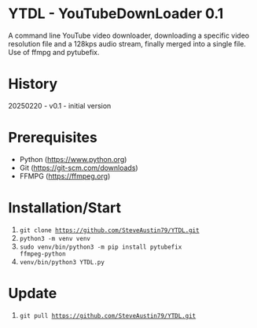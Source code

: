 # YTDL - YouTubeDownLoader 0.1
A command line YouTube video downloader, downloading a specific video resolution file and a 128kps audio stream, finally merged into a single file. Use of ffmpg and pytubefix.

# History
20250220 - v0.1 - initial version

# Prerequisites
- Python (https://www.python.org)
- Git (https://git-scm.com/downloads)
- FFMPG (https://ffmpeg.org)

# Installation/Start
1. <code>git clone https://github.com/SteveAustin79/YTDL.git</code>
2. <code>python3 -m venv venv</code>
3. <code>sudo venv/bin/python3 -m pip install pytubefix ffmpeg-python</code>
4. <code>venv/bin/python3 YTDL.py</code>

# Update
1. <code>git pull https://github.com/SteveAustin79/YTDL.git</code>
